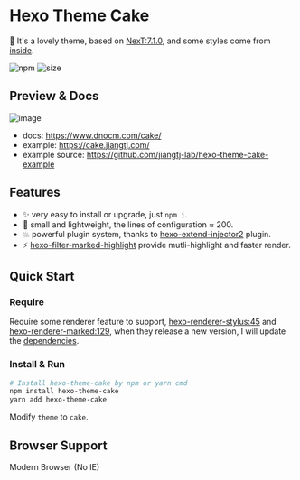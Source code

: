 # Hexo Theme Cake

:cake: It's a lovely theme, based on [NexT:7.1.0](https://github.com/theme-next/hexo-theme-next), and some styles come from [inside](https://github.com/ikeq/hexo-theme-inside).

![npm](https://img.shields.io/npm/v/hexo-theme-cake)
![size](https://badgen.net/packagephobia/publish/hexo-theme-cake)

## Preview & Docs

![image](https://user-images.githubusercontent.com/15902347/61528469-74ca5200-aa51-11e9-8248-061679a4ac73.png)

- docs: https://www.dnocm.com/cake/
- example: https://cake.jiangtj.com/
- example source: https://github.com/jiangtj-lab/hexo-theme-cake-example

## Features
- :sparkles: very easy to install or upgrade, just `npm i`.
- :leaves: small and lightweight, the lines of configuration ≈ 200.
- :boom: powerful plugin system, thanks to [hexo-extend-injector2](https://github.com/jiangtj/hexo-extend-injector2) plugin.
- :zap: [hexo-filter-marked-highlight](https://github.com/jiangtj/hexo-filter-marked-highlight) provide mutli-highlight and faster render.

## Quick Start

### Require

Require some renderer feature to support, [hexo-renderer-stylus:45](https://github.com/hexojs/hexo-renderer-stylus/pull/45) and [hexo-renderer-marked:129](https://github.com/hexojs/hexo-renderer-marked/pull/129), when they release a new version, I will update the [dependencies](https://github.com/jiangtj/hexo-theme-cake/blob/master/package.json).

### Install & Run

```bash
# Install hexo-theme-cake by npm or yarn cmd
npm install hexo-theme-cake
yarn add hexo-theme-cake
```

Modify `theme` to `cake`.

## Browser Support
Modern Browser (No IE)
